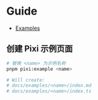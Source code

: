 # Guide

- [Examples](/examples/)

## 创建 Pixi 示例页面

```bash
# 替换 <name> 为示例名称
pnpm pixi:example <name>

# Will create:
# docs/examples/<name>/index.md
# docs/examples/<name>/index.ts
```
